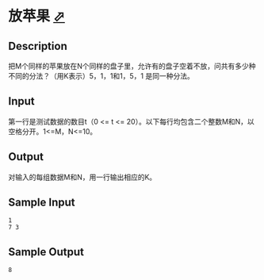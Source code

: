 # 放苹果 [⬀](http://poj.org/problem?id=1664)

## Description

把M个同样的苹果放在N个同样的盘子里，允许有的盘子空着不放，问共有多少种不同的分法？（用K表示）5，1，1和1，5，1 是同一种分法。

## Input

第一行是测试数据的数目t（0 <= t <= 20）。以下每行均包含二个整数M和N，以空格分开。1<=M，N<=10。

## Output

对输入的每组数据M和N，用一行输出相应的K。

## Sample Input
```
1
7 3
```

## Sample Output
```
8
```
